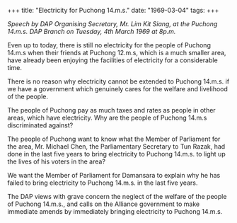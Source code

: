 +++ 
title: "Electricity for Puchong 14.m.s."
date: "1969-03-04"
tags:
+++

_Speech by DAP Organising Secretary, Mr. Lim Kit Siang, at the Puchong 14.m.s. DAP Branch on Tuesday, 4th March 1969 at 8p.m._

Even up to today, there is still no electricity for the people of Puchong 14.m.s when their friends at Puchong 12.m.s, which is a much smaller area, have already been enjoying the facilities of electricity for a considerable time.

There is no reason why electricity cannot be extended to Puchong 14.m.s. if we have a government which genuinely cares for the welfare and livelihood of the people. 

The people of Puchong pay as much taxes and rates as people in other areas, which have electricity. Why are the people of Puchong 14.m.s discriminated against?

The people of Puchong want to know what the Member of Parliament for the area, Mr. Michael Chen, the Parliamentary Secretary to Tun Razak, had done in the last five years to bring electricity to Puchong 14.m.s. to light up the lives of his voters in the area?</u>

We want the Member of Parliament for Damansara to explain why he has failed to bring electricity to Puchong 14.m.s. in the last five years.

The DAP views with grave concern the neglect of the welfare of the people of Puchong 14.m.s., and calls on the Alliance government to make immediate amends by immediately bringing electricity to Puchong 14.m.s. 
 
